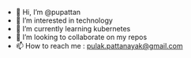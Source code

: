 - 👋 Hi, I’m @pupattan
- 👀 I’m interested in technology
- 🌱 I’m currently learning kubernetes
- 💞️ I’m looking to collaborate on my repos
- 📫 How to reach me : pulak.pattanayak@gmail.com

<!---
pupattan/pupattan is a ✨ special ✨ repository because its `README.md` (this file) appears on your GitHub profile.
You can click the Preview link to take a look at your changes.
--->
